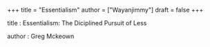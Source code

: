 +++
title = "Essentialism"
author = ["Wayanjimmy"]
draft = false
+++

title
: Essentialism: The Diciplined Pursuit of Less

author
: Greg Mckeown
